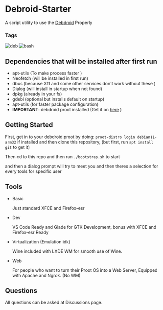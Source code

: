 # Debroid-Starter

A script utility to use the [Debdroid](https://github.com/SUFandom/debdroid) Properly


### Tags

![deb](https://img.shields.io/badge/-Debian-red?style=flat-square&logo=debian) ![bash](https://img.shields.io/badge/-Bash_5-green?style=flat-square&logo=gnubash)

## Dependencies that will be installed after first run

- apt-utils (To make process faster )
- Neofetch (will be installed in first run)
- dbus (because X11 and some other services don't work without these )
- Dialog (will install in startup when not found)
- dpkg (already in your fs)
- gdebi (optional but installs default on startup)
- apt-utils (for faster package configuration)
- **IMPORTANT**: debdroid proot installed (Get it on [here](https://github.com/SUFandom/debdroid) )

## Getting Started

First, get in to your debdroid proot by doing: `proot-distro login debian11-arm32` if installed and then clone this repository, (but first, run `apt install git` to get it)

Then cd to this repo and then run `./bootstrap.sh` to start

and then a dialog prompt will try to meet you and then theres a selection for every tools for specific user

## Tools

- Basic

  Just standard XFCE and Firefox-esr

- Dev

  VS Code Ready and Glade for GTK Development, bonus with XFCE and Firefox-esr Ready 

- Virtualization (Emulation idk)

  Wine included with LXDE WM for smooth use of Wine.

- Web

  For people who want to turn their Proot OS into a Web Server, Equipped with Apache and Ngrok. (No WM)
  
  
## Questions

All questions can be asked at Discussions page.
